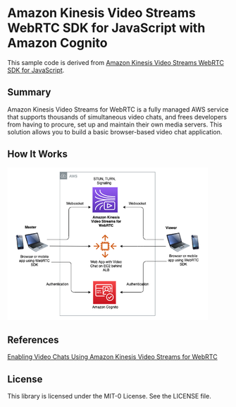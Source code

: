# Amazon Kinesis Video Streams WebRTC SDK for JavaScript with Amazon Cognito 

This sample code is derived from [Amazon Kinesis Video Streams WebRTC SDK for JavaScript](https://github.com/awslabs/amazon-kinesis-video-streams-webrtc-sdk-js).

## Summary
Amazon Kinesis Video Streams for WebRTC is a fully managed AWS service that supports thousands of simultaneous video chats, and frees developers from having to procure, set up and maintain their own media servers. This solution allows you to build a basic browser-based video chat application. 

## How It Works
![](Videochat-using-KVS-for-WebRTC.png)

## References
[Enabling Video Chats Using Amazon Kinesis Video Streams for WebRTC](https://aws.amazon.com/blogs/media/enabling-video-chats-using-amazon-kinesis-video-streams-for-webRTC/)

## License

This library is licensed under the MIT-0 License. See the LICENSE file.

